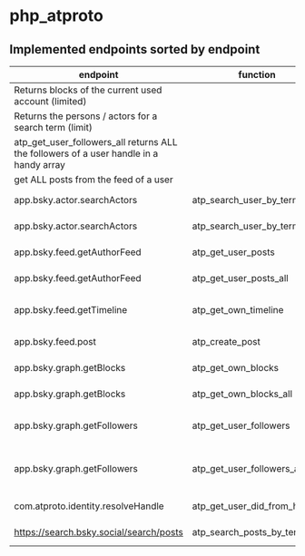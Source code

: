 # php_atproto

## Implemented endpoints sorted by endpoint

| endpoint                                                                               | function                     | description                                                                            |
| -------------------------------------------------------------------------------------- | ---------------------------- | -------------------------------------------------------------------------------------- |
| Returns blocks of the current used account (limited)                                   |
| Returns the persons / actors for a search term (limit)                                 |
| atp_get_user_followers_all returns ALL the followers of a user handle in a handy array |
| get ALL posts from the feed of a user                                                  |
| app.bsky.actor.searchActors                                                            | atp_search_user_by_term      | Returns ALL persons / actors for a search term                                         |
| app.bsky.actor.searchActors                                                            | atp_search_user_by_termAll   | Returns ALL persons / actors for a search term                                         |
| app.bsky.feed.getAuthorFeed                                                            | atp_get_user_posts           | get posts from the feed of a user                                                      |
| app.bsky.feed.getAuthorFeed                                                            | atp_get_user_posts_all       | get ALL posts from the feed of a user                                                  |
| app.bsky.feed.getTimeline                                                              | atp_get_own_timeline         | returns the number of entries defined from the own timeline                            |
| app.bsky.feed.post                                                                     | atp_create_post              | Creates a post on the own feed                                                         |
| app.bsky.graph.getBlocks                                                               | atp_get_own_blocks           | Returns ALL blocks of the current used account                                         |
| app.bsky.graph.getBlocks                                                               | atp_get_own_blocks_all       | Returns ALL blocks of the current used account                                         |
| app.bsky.graph.getFollowers                                                            | atp_get_user_followers       | atp_get_user_followers returns the followers of a user handle (limited)                |
| app.bsky.graph.getFollowers                                                            | atp_get_user_followers_all   | atp_get_user_followers_all returns ALL the followers of a user handle in a handy array |
| com.atproto.identity.resolveHandle                                                     | atp_get_user_did_from_handle | returns the did of a given handle (f.e. schnoog.eu)                                    |
| https://search.bsky.social/search/posts                                                | atp_search_posts_by_term     | Search posts by searchterm - non API call                                              |
